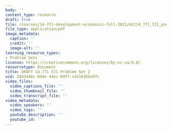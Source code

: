 ```yaml
---
body: ''
content_type: resource
draft: true
file: /courses/14-771-development-economics-fall-2021/mit14_771_f21_pset2.pdf
file_type: application/pdf
image_metadata:
  caption: ''
  credit: ''
  image-alt: ''
learning_resource_types:
- Problem Sets
license: https://creativecommons.org/licenses/by-nc-sa/4.0/
resourcetype: Document
title: DRAFT 14.771 F21 Problem Set 2
uid: 2d43d48c-8d4e-44ec-9df7-cd216365e97c
video_files:
  video_captions_file: ''
  video_thumbnail_file: ''
  video_transcript_file: ''
video_metadata:
  video_speakers: ''
  video_tags: ''
  youtube_description: ''
  youtube_id: ''
---
```

